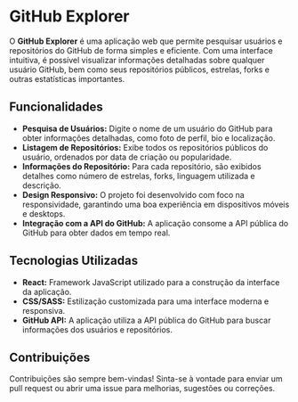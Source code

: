 
# GitHub Explorer

O **GitHub Explorer** é uma aplicação web que permite pesquisar usuários e repositórios do GitHub de forma simples e eficiente. Com uma interface intuitiva, é possível visualizar informações detalhadas sobre qualquer usuário GitHub, bem como seus repositórios públicos, estrelas, forks e outras estatísticas importantes.

## Funcionalidades

- **Pesquisa de Usuários:** Digite o nome de um usuário do GitHub para obter informações detalhadas, como foto de perfil, bio e localização.
- **Listagem de Repositórios:** Exibe todos os repositórios públicos do usuário, ordenados por data de criação ou popularidade.
- **Informações do Repositório:** Para cada repositório, são exibidos detalhes como número de estrelas, forks, linguagem utilizada e descrição.
- **Design Responsivo:** O projeto foi desenvolvido com foco na responsividade, garantindo uma boa experiência em dispositivos móveis e desktops.
- **Integração com a API do GitHub:** A aplicação consome a API pública do GitHub para obter dados em tempo real.

## Tecnologias Utilizadas

- **React:** Framework JavaScript utilizado para a construção da interface da aplicação.
- **CSS/SASS:** Estilização customizada para uma interface moderna e responsiva.
- **GitHub API:** A aplicação utiliza a API pública do GitHub para buscar informações dos usuários e repositórios.


## Contribuições

Contribuições são sempre bem-vindas! Sinta-se à vontade para enviar um pull request ou abrir uma issue para melhorias, sugestões ou correções.
